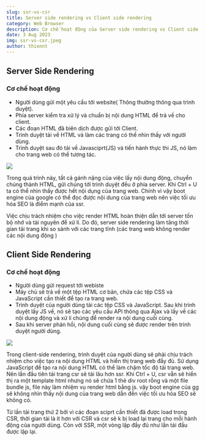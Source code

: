 ```yaml
---
slug: ssr-vs-csr
title: Server side rendering vs Client side rendering
category: Web Browser
description: Cơ chế hoạt động của Server side rendering vs Client side rendering
date: 3 Aug 2023
img: ssr-vs-csr.jpeg
author: thiennt
---
```


## Server Side Rendering

### Cơ chế hoạt động

- Người dùng gửi một yêu cầu tới website( Thông thường thông qua trình duyệt).
- Phía server kiểm tra xử lý và chuẩn bị nội dung HTML để trả về cho client.
- Các đoạn HTML đã biên dịch được gửi tới Client.
- Trình duyệt tải về HTML và làm các trang có thể nhìn thấy với người dùng.
- Trình duyệt sau đó tải về Javasciprt(JS) và tiến hành thực thi JS, nó làm cho trang web có thể tương tác.

<img src="https://images.viblo.asia/5627c9c6-680f-444e-b95f-cb003003c4f9.png" />

Trong quá trình này, tất cả gánh nặng của việc lấy nội dung động, chuyển chúng thành HTML, gửi chúng tới trình duyệt đều ở phía server. Khi Ctrl + U ta có thể nhìn thấy được hết nội dụng của trang web. Chính vì vậy boot engine của google có thể đọc được nội dung của trang web nên việc tối ưu hóa SEO là điểm mạnh của ssr.

Việc chịu trách nhiệm cho việc render HTML hoàn thiện dẫn tới server tốn bộ nhớ và tài nguyên để xử lí. Do đó, server side rendering làm tăng thời gian tải trang khi so sánh với các trang tĩnh (các trang web không render các nội dung động )

## Client Side Rendering

### Cơ chế hoạt động

- Người dùng gửi request tới webiste
- Máy chủ sẽ trả về một tệp HTML cơ bản, chứa các tệp CSS và JavaScript cần thiết để tạo ra trang web.
- Trình duyệt của người dùng tải các tệp CSS và JavaScript. Sau khi trình duyệt lấy JS về, nó sẽ tạo các yêu cầu API thông qua Ajax và lấy về các nội dung động và xử lí chúng để render ra nội dung cuối cùng.
- Sau khi server phản hồi, nội dung cuối cùng sẽ được render trên trình duyệt người dùng.

<img src="https://images.viblo.asia/8bb0712f-0108-4fc5-8960-a9d6b6d5b701.png" />

Trong client-side rendering, trình duyệt của người dùng sẽ phải chịu trách nhiệm cho việc tạo ra nội dung HTML và hiển thị trang web đầy đủ. Sử dụng JavaScript để tạo ra nội dung HTML có thể làm chậm tốc độ tải trang web. Nên lần đầu tiên tải trang csr sẽ tải lâu hơn ssr. Khi Ctrl + U, csr vẫn sẽ hiển thị ra một template html nhưng nó sẽ chứa 1 thẻ div root rỗng và một file bundle js, file này làm nhiệm vụ render html bằng js. vậy boot engine của gg sẽ không nhìn thấy nội dung của trang web dẫn đến việc tối ưu hóa SEO sẽ không có.

Từ lần tải trang thứ 2 bởi vì các đoạn sciprt cần thiết đã được load trong CSR, thời gian tải là ít hơn với CSR và csr sẽ k bị load lại trang cho mỗi hành động của người dùng. Còn với SSR, một vòng lặp đầy đủ như lần tải đầu được lặp lại.

